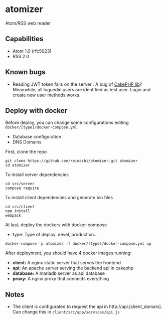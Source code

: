 # atomizer
Atom/RSS web reader

## Capabilities
- Atom 1.0 (rfc5023)
- RSS 2.0

## Known bugs
- Reading JWT token fails on the server . A bug of [CakePHP lib](https://github.com/ADmad/cakephp-jwt-auth)? Meanwhile, all loguedin users are identified as test user. Login and create new user methods works.

## Deploy with docker
Before deploy, you can change some configurations editing ```docker/[type]/docker-compose.yml```
 - Database configuration
 - DNS Domains

First, clone the repo
```
git clone https://github.com/reimashi/atomizer.git atomizer
cd atomizer
```

To install server dependencies
```
cd src/server
compose require
```

To install client dependencies and generate bin files
```
cd src/client
npm install
webpack
```

At last, deploy the dockers with docker-compose
 - type: Type of deploy. devel, production...
```
docker-compose -p atomizer -f docker/[type]/docker-compose.yml up
```

After deployment, you should have 4 docker images running:
 - **client:** A nginx static server that serves the frontend
 - **api:** An apache server serving the backend api in cakephp
 - **database:** A mariadb server as api database
 - **proxy:** A nginx proxy that connects everything
 
## Notes
 - The client is configurated to request the api in http://api.[client_domain]. Can change this in ```client/src/app/services/api.js```